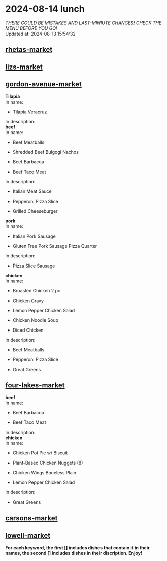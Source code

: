 # 2024-08-14 lunch  
*THERE COULD BE MISTAKES AND LAST-MINIUTE CHANGES! CHECK THE MENU BEFORE YOU GO!*  
Updated at: 2024-08-13 15:54:32  
## [rhetas-market](https://wisc-housingdining.nutrislice.com/menu/rhetas-market/lunch/2024-08-14)  
## [lizs-market](https://wisc-housingdining.nutrislice.com/menu/lizs-market/lunch/2024-08-14)  
## [gordon-avenue-market](https://wisc-housingdining.nutrislice.com/menu/gordon-avenue-market/lunch/2024-08-14)  
**Tilapia**  
In name:   
 - Tilapia Veracruz  
  
In description:   
**beef**  
In name:   
 - Beef Meatballs  
  
 - Shredded Beef Bulgogi Nachos  
  
 - Beef Barbacoa  
  
 - Beef Taco Meat  
  
In description:   
 - Italian Meat Sauce  
  
 - Pepperoni Pizza Slice  
  
 - Grilled Cheeseburger  
  
**pork**  
In name:   
 - Italian Pork Sausage  
  
 - Gluten Free Pork Sausage Pizza Quarter  
  
In description:   
 - Pizza Slice Sausage  
  
**chicken**  
In name:   
 - Broasted Chicken 2 pc  
  
 - Chicken Gravy  
  
 - Lemon Pepper Chicken Salad  
  
 - Chicken Noodle Soup  
  
 - Diced Chicken  
  
In description:   
 - Beef Meatballs  
  
 - Pepperoni Pizza Slice  
  
 - Great Greens  
  
## [four-lakes-market](https://wisc-housingdining.nutrislice.com/menu/four-lakes-market/lunch/2024-08-14)  
**beef**  
In name:   
 - Beef Barbacoa  
  
 - Beef Taco Meat  
  
In description:   
**chicken**  
In name:   
 - Chicken Pot Pie w/ Biscuit  
  
 - Plant-Based Chicken Nuggets (8)  
  
 - Chicken Wings Boneless Plain  
  
 - Lemon Pepper Chicken Salad  
  
In description:   
 - Great Greens  
  
## [carsons-market](https://wisc-housingdining.nutrislice.com/menu/carsons-market/lunch/2024-08-14)  
## [lowell-market](https://wisc-housingdining.nutrislice.com/menu/lowell-market/lunch/2024-08-14)  
  
**For each keyword, the first [] includes dishes that contain it in their names, the second [] includes dishes in their discription. Enjoy!**  
